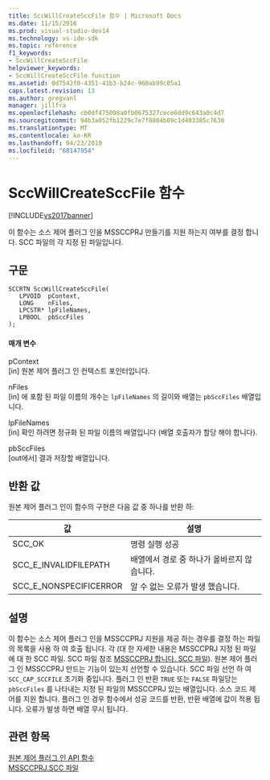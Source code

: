 ```yaml
---
title: SccWillCreateSccFile 함수 | Microsoft Docs
ms.date: 11/15/2016
ms.prod: visual-studio-dev14
ms.technology: vs-ide-sdk
ms.topic: reference
f1_keywords:
- SccWillCreateSccFile
helpviewer_keywords:
- SccWillCreateSccFile function
ms.assetid: 0d7542f0-4351-41b3-b24c-960ab99c05a1
caps.latest.revision: 13
ms.author: gregvanl
manager: jillfra
ms.openlocfilehash: cb0df475098a0fb0675327cece6dd9c643a0c4d7
ms.sourcegitcommit: 94b3a052fb1229c7e7f8804b09c1d403385c7630
ms.translationtype: MT
ms.contentlocale: ko-KR
ms.lasthandoff: 04/23/2019
ms.locfileid: "68147954"
---
```

# <a name="sccwillcreatesccfile-function"></a>SccWillCreateSccFile 함수
[!INCLUDE[vs2017banner](../includes/vs2017banner.md)]

이 함수는 소스 제어 플러그 인을 MSSCCPRJ 만들기를 지원 하는지 여부를 결정 합니다. SCC 파일의 각 지정 된 파일입니다.  
  
## <a name="syntax"></a>구문  
  
```cpp#  
SCCRTN SccWillCreateSccFile(  
   LPVOID  pContext,  
   LONG    nFiles,  
   LPCSTR* lpFileNames,  
   LPBOOL  pbSccFiles  
);  
```  
  
#### <a name="parameters"></a>매개 변수  
 pContext  
 [in] 원본 제어 플러그 인 컨텍스트 포인터입니다.  
  
 nFiles  
 [in] 에 포함 된 파일 이름의 개수는 `lpFileNames` 의 길이와 배열는 `pbSccFiles` 배열입니다.  
  
 lpFileNames  
 [in] 확인 하려면 정규화 된 파일 이름의 배열입니다 (배열 호출자가 할당 해야 합니다).  
  
 pbSccFiles  
 [out에서] 결과 저장할 배열입니다.  
  
## <a name="return-value"></a>반환 값  
 원본 제어 플러그 인이 함수의 구현은 다음 값 중 하나를 반환 하:  
  
|값|설명|  
|-----------|-----------------|  
|SCC_OK|명령 실행 성공|  
|SCC_E_INVALIDFILEPATH|배열에서 경로 중 하나가 올바르지 않습니다.|  
|SCC_E_NONSPECIFICERROR|알 수 없는 오류가 발생 했습니다.|  
  
## <a name="remarks"></a>설명  
 이 함수는 소스 제어 플러그 인을 MSSCCPRJ 지원을 제공 하는 경우를 결정 하는 파일의 목록을 사용 하 여 호출 됩니다. 각 (대 한 자세한 내용은 MSSCCPRJ 지정 된 파일에 대 한 SCC 파일. SCC 파일 참조 [MSSCCPRJ 합니다. SCC 파일](../extensibility/mssccprj-scc-file.md)). 원본 제어 플러그 인 MSSCCPRJ 만드는 기능이 있는지 선언할 수 있습니다. SCC 파일 선언 하 여 `SCC_CAP_SCCFILE` 초기화 중입니다. 플러그 인 반환 `TRUE` 또는 `FALSE` 파일당는 `pbSccFiles` 를 나타내는 지정 된 파일의 MSSCCPRJ 있는 배열입니다. 소스 코드 제어를 지원 합니다. 플러그 인 경우 함수에서 성공 코드를 반환, 반환 배열에 값이 적용 됩니다. 오류가 발생 하면 배열 무시 됩니다.  
  
## <a name="see-also"></a>관련 항목  
 [원본 제어 플러그 인 API 함수](../extensibility/source-control-plug-in-api-functions.md)   
 [MSSCCPRJ.SCC 파일](../extensibility/mssccprj-scc-file.md)

